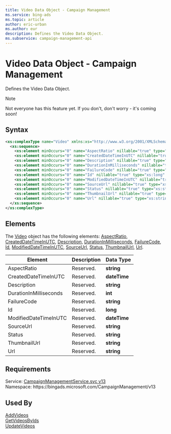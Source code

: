 ```yaml
---
title: Video Data Object - Campaign Management
ms.service: bing-ads
ms.topic: article
author: eric-urban
ms.author: eur
description: Defines the Video Data Object.
ms.subservice: campaign-management-api
---
```

# Video Data Object - Campaign Management
Defines the Video Data Object.

> [!NOTE]
> Not everyone has this feature yet. If you don't, don't worry - it's coming soon!

## Syntax
```xml
<xs:complexType name="Video" xmlns:xs="http://www.w3.org/2001/XMLSchema">
  <xs:sequence>
    <xs:element minOccurs="0" name="AspectRatio" nillable="true" type="xs:string" />
    <xs:element minOccurs="0" name="CreatedDateTimeInUTC" nillable="true" type="xs:dateTime" />
    <xs:element minOccurs="0" name="Description" nillable="true" type="xs:string" />
    <xs:element minOccurs="0" name="DurationInMilliseconds" nillable="true" type="xs:int" />
    <xs:element minOccurs="0" name="FailureCode" nillable="true" type="xs:string" />
    <xs:element minOccurs="0" name="Id" nillable="true" type="xs:long" />
    <xs:element minOccurs="0" name="ModifiedDateTimeInUTC" nillable="true" type="xs:dateTime" />
    <xs:element minOccurs="0" name="SourceUrl" nillable="true" type="xs:string" />
    <xs:element minOccurs="0" name="Status" nillable="true" type="xs:string" />
    <xs:element minOccurs="0" name="ThumbnailUrl" nillable="true" type="xs:string" />
    <xs:element minOccurs="0" name="Url" nillable="true" type="xs:string" />
  </xs:sequence>
</xs:complexType>
```

## <a name="elements"></a>Elements

The [Video](video.md) object has the following elements: [AspectRatio](#aspectratio), [CreatedDateTimeInUTC](#createddatetimeinutc), [Description](#description), [DurationInMilliseconds](#durationinmilliseconds), [FailureCode](#failurecode), [Id](#id), [ModifiedDateTimeInUTC](#modifieddatetimeinutc), [SourceUrl](#sourceurl), [Status](#status), [ThumbnailUrl](#thumbnailurl), [Url](#url).

|Element|Description|Data Type|
|-----------|---------------|-------------|
|<a name="aspectratio"></a>AspectRatio|Reserved.|**string**|
|<a name="createddatetimeinutc"></a>CreatedDateTimeInUTC|Reserved.|**dateTime**|
|<a name="description"></a>Description|Reserved.|**string**|
|<a name="durationinmilliseconds"></a>DurationInMilliseconds|Reserved.|**int**|
|<a name="failurecode"></a>FailureCode|Reserved.|**string**|
|<a name="id"></a>Id|Reserved.|**long**|
|<a name="modifieddatetimeinutc"></a>ModifiedDateTimeInUTC|Reserved.|**dateTime**|
|<a name="sourceurl"></a>SourceUrl|Reserved.|**string**|
|<a name="status"></a>Status|Reserved.|**string**|
|<a name="thumbnailurl"></a>ThumbnailUrl|Reserved.|**string**|
|<a name="url"></a>Url|Reserved.|**string**|

## Requirements
Service: [CampaignManagementService.svc v13](https://campaign.api.bingads.microsoft.com/Api/Advertiser/CampaignManagement/v13/CampaignManagementService.svc)  
Namespace: https\://bingads.microsoft.com/CampaignManagement/v13  

## Used By
[AddVideos](addvideos.md)  
[GetVideosByIds](getvideosbyids.md)  
[UpdateVideos](updatevideos.md)  
